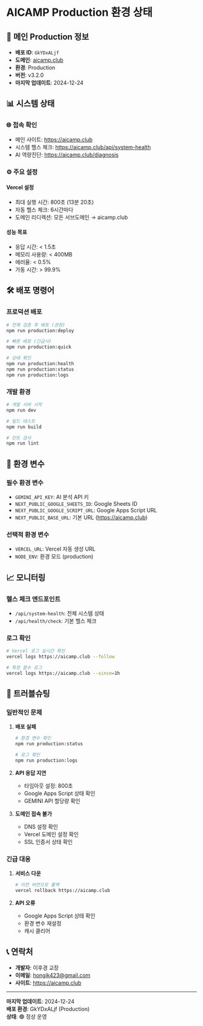 # AICAMP Production 환경 상태

## 🚀 메인 Production 정보

- **배포 ID**: `GkYDxALjf`
- **도메인**: [aicamp.club](https://aicamp.club)
- **환경**: Production
- **버전**: v3.2.0
- **마지막 업데이트**: 2024-12-24

## 📊 시스템 상태

### 🌐 접속 확인
- 메인 사이트: https://aicamp.club
- 시스템 헬스 체크: https://aicamp.club/api/system-health
- AI 역량진단: https://aicamp.club/diagnosis

### ⚙️ 주요 설정

#### Vercel 설정
- 최대 실행 시간: 800초 (13분 20초)
- 자동 헬스 체크: 6시간마다
- 도메인 리디렉션: 모든 서브도메인 → aicamp.club

#### 성능 목표
- 응답 시간: < 1.5초
- 메모리 사용량: < 400MB
- 에러율: < 0.5%
- 가동 시간: > 99.9%

## 🛠️ 배포 명령어

### 프로덕션 배포
```bash
# 전체 검증 후 배포 (권장)
npm run production:deploy

# 빠른 배포 (긴급시)
npm run production:quick

# 상태 확인
npm run production:health
npm run production:status
npm run production:logs
```

### 개발 환경
```bash
# 개발 서버 시작
npm run dev

# 빌드 테스트
npm run build

# 린트 검사
npm run lint
```

## 🔧 환경 변수

### 필수 환경 변수
- `GEMINI_API_KEY`: AI 분석 API 키
- `NEXT_PUBLIC_GOOGLE_SHEETS_ID`: Google Sheets ID
- `NEXT_PUBLIC_GOOGLE_SCRIPT_URL`: Google Apps Script URL
- `NEXT_PUBLIC_BASE_URL`: 기본 URL (https://aicamp.club)

### 선택적 환경 변수
- `VERCEL_URL`: Vercel 자동 생성 URL
- `NODE_ENV`: 환경 모드 (production)

## 📈 모니터링

### 헬스 체크 엔드포인트
- `/api/system-health`: 전체 시스템 상태
- `/api/health/check`: 기본 헬스 체크

### 로그 확인
```bash
# Vercel 로그 실시간 확인
vercel logs https://aicamp.club --follow

# 특정 함수 로그
vercel logs https://aicamp.club --since=1h
```

## 🚨 트러블슈팅

### 일반적인 문제

1. **배포 실패**
   ```bash
   # 환경 변수 확인
   npm run production:status
   
   # 로그 확인
   npm run production:logs
   ```

2. **API 응답 지연**
   - 타임아웃 설정: 800초
   - Google Apps Script 상태 확인
   - GEMINI API 할당량 확인

3. **도메인 접속 불가**
   - DNS 설정 확인
   - Vercel 도메인 설정 확인
   - SSL 인증서 상태 확인

### 긴급 대응

1. **서비스 다운**
   ```bash
   # 이전 버전으로 롤백
   vercel rollback https://aicamp.club
   ```

2. **API 오류**
   - Google Apps Script 상태 확인
   - 환경 변수 재설정
   - 캐시 클리어

## 📞 연락처

- **개발자**: 이후경 교장
- **이메일**: hongik423@gmail.com
- **사이트**: https://aicamp.club

---

**마지막 업데이트**: 2024-12-24  
**배포 환경**: GkYDxALjf (Production)  
**상태**: 🟢 정상 운영
